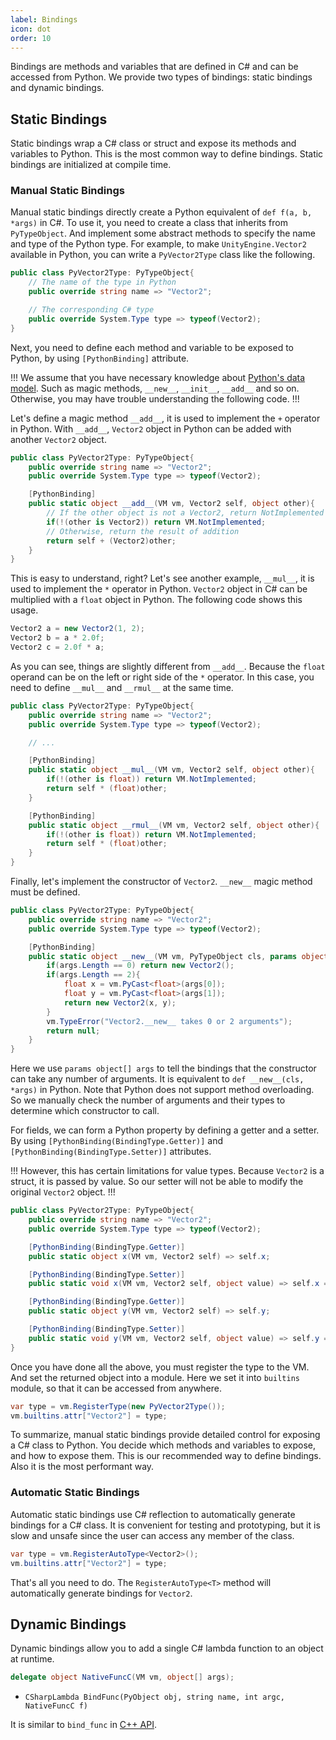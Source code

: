 ```yaml
---
label: Bindings
icon: dot
order: 10
---
```


Bindings are methods and variables that are defined in C# and can be accessed from Python.
We provide two types of bindings: static bindings and dynamic bindings.

## Static Bindings

Static bindings wrap a C# class or struct and expose its methods and variables to Python.
This is the most common way to define bindings.
Static bindings are initialized at compile time.

### Manual Static Bindings

Manual static bindings directly create a Python equivalent of `def f(a, b, *args)` in C#.
To use it, you need to create a class that inherits from `PyTypeObject`.
And implement some abstract methods to specify the name and type of the Python type.
For example, to make `UnityEngine.Vector2` available in Python, you can write a `PyVector2Type`
class like the following.

```csharp
public class PyVector2Type: PyTypeObject{
    // The name of the type in Python
    public override string name => "Vector2";

    // The corresponding C# type
    public override System.Type type => typeof(Vector2);
}
```

Next, you need to define each method and variable to be exposed to Python,
by using `[PythonBinding]` attribute.

!!!
We assume that you have necessary knowledge about
[Python's data model](https://docs.python.org/3/reference/datamodel.html).
Such as magic methods, `__new__`, `__init__`, `__add__` and so on.
Otherwise, you may have trouble understanding the following code.
!!!

Let's define a magic method `__add__`, it is used to implement the `+` operator in Python.
With `__add__`, `Vector2` object in Python can be added with another `Vector2` object.

```csharp
public class PyVector2Type: PyTypeObject{
    public override string name => "Vector2";
    public override System.Type type => typeof(Vector2);

    [PythonBinding]
    public static object __add__(VM vm, Vector2 self, object other){
        // If the other object is not a Vector2, return NotImplemented
        if(!(other is Vector2)) return VM.NotImplemented;
        // Otherwise, return the result of addition
        return self + (Vector2)other;
    }
}
```

This is easy to understand, right?
Let's see another example, `__mul__`, it is used to implement the `*` operator in Python.
`Vector2` object in C# can be multiplied with a `float` object in Python.
The following code shows this usage.

```csharp
Vector2 a = new Vector2(1, 2);
Vector2 b = a * 2.0f;
Vector2 c = 2.0f * a;
```

As you can see, things are slightly different from `__add__`.
Because the `float` operand can be on the left or right side of the `*` operator.
In this case, you need to define `__mul__` and `__rmul__` at the same time.

```csharp
public class PyVector2Type: PyTypeObject{
    public override string name => "Vector2";
    public override System.Type type => typeof(Vector2);

    // ...

    [PythonBinding]
    public static object __mul__(VM vm, Vector2 self, object other){
        if(!(other is float)) return VM.NotImplemented;
        return self * (float)other;
    }

    [PythonBinding]
    public static object __rmul__(VM vm, Vector2 self, object other){
        if(!(other is float)) return VM.NotImplemented;
        return self * (float)other;
    }
}
```


Finally, let's implement the constructor of `Vector2`.
`__new__` magic method must be defined.

```csharp
public class PyVector2Type: PyTypeObject{
    public override string name => "Vector2";
    public override System.Type type => typeof(Vector2);

    [PythonBinding]
    public static object __new__(VM vm, PyTypeObject cls, params object[] args){
        if(args.Length == 0) return new Vector2();
        if(args.Length == 2){
            float x = vm.PyCast<float>(args[0]);
            float y = vm.PyCast<float>(args[1]);
            return new Vector2(x, y);
        }
        vm.TypeError("Vector2.__new__ takes 0 or 2 arguments");
        return null;
    }
}
```

Here we use `params object[] args` to tell the bindings that the constructor can take any number of arguments.
It is equivalent to `def __new__(cls, *args)` in Python.
Note that Python does not support method overloading.
So we manually check the number of arguments and their types to determine which constructor to call.

For fields, we can form a Python property by defining a getter and a setter.
By using `[PythonBinding(BindingType.Getter)]` and `[PythonBinding(BindingType.Setter)]` attributes.

!!!
However, this has certain limitations for value types. Because `Vector2` is a struct, it is passed by value.
So our setter will not be able to modify the original `Vector2` object.
!!!

```csharp
public class PyVector2Type: PyTypeObject{
    public override string name => "Vector2";
    public override System.Type type => typeof(Vector2);

    [PythonBinding(BindingType.Getter)]
    public static object x(VM vm, Vector2 self) => self.x;

    [PythonBinding(BindingType.Setter)]
    public static void x(VM vm, Vector2 self, object value) => self.x = vm.PyCast<float>(value);

    [PythonBinding(BindingType.Getter)]
    public static object y(VM vm, Vector2 self) => self.y;

    [PythonBinding(BindingType.Setter)]
    public static void y(VM vm, Vector2 self, object value) => self.y = vm.PyCast<float>(value);
}
```

Once you have done all the above, you must register the type to the VM.
And set the returned object into a module.
Here we set it into `builtins` module, so that it can be accessed from anywhere.

```csharp
var type = vm.RegisterType(new PyVector2Type());
vm.builtins.attr["Vector2"] = type;
```

To summarize, manual static bindings provide detailed control for exposing a C# class to Python.
You decide which methods and variables to expose, and how to expose them.
This is our recommended way to define bindings. Also it is the most performant way.

### Automatic Static Bindings

Automatic static bindings use C# reflection to automatically generate bindings for a C# class.
It is convenient for testing and prototyping, but it is slow and unsafe since the user can access any member of the class.

```csharp
var type = vm.RegisterAutoType<Vector2>();
vm.builtins.attr["Vector2"] = type;
```

That's all you need to do. The `RegisterAutoType<T>` method will automatically generate bindings for `Vector2`.


## Dynamic Bindings

Dynamic bindings allow you to add a single C# lambda function to an object at runtime.

```csharp
delegate object NativeFuncC(VM vm, object[] args);
```

+ `CSharpLambda BindFunc(PyObject obj, string name, int argc, NativeFuncC f)`

It is similar to `bind_func` in [C++ API](../quick-start/bind/).
